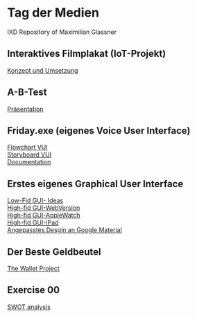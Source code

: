 # Tag der Medien 
IXD Repository of Maximilian Glassner

## Interaktives Filmplakat (IoT-Projekt)
[Konzept und Umsetzung](/task9.md)
## A-B-Test
[Präsentation](/ABtest.pdf)
## Friday.exe (eigenes Voice User Interface)
[Flowchart VUI](/VUI.png) <br />
[Storyboard VUI](/storyboard_vui.jpg) <br />
[Documentation](/task6.md)
## Erstes eigenes Graphical User Interface
[Low-Fid GUI- Ideas](/gui2.jpg) <br />
[High-fid GUI-WebVersion](https://xd.adobe.com/view/342483f4-6632-402c-ad3a-43804f2489fb-6177/) <br />
[High-fid GUI-AppleWatch](https://xd.adobe.com/view/01439293-c2c7-43f3-9799-acd02f449097-5410/)<br />
[High-fid GUI-IPad](https://xd.adobe.com/view/2a35c897-11da-4cd1-8589-12529171c68f-7f66/) <br />
[Angepasstes Desgin an Google Material](https://xd.adobe.com/view/d5ea987f-5a21-47aa-8af7-1cbdf5db0c44-80b9/)


## Der Beste Geldbeutel
[The Wallet Project](/task01.pdf)

## Exercise 00 
[SWOT analysis](/swot.jpg) <br /> 
